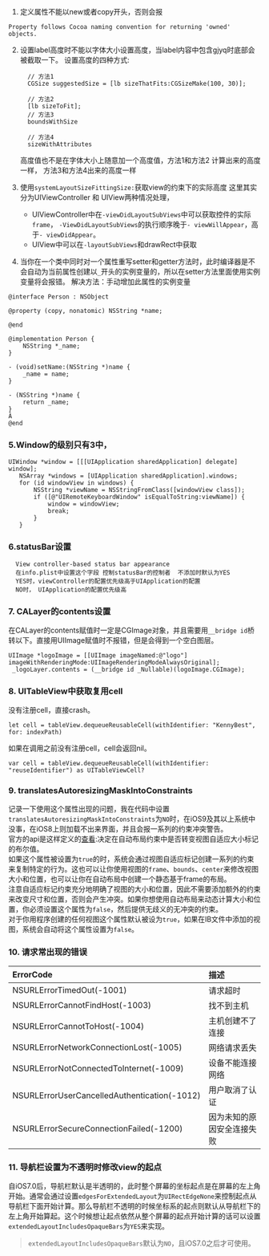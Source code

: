 1. 定义属性不能以new或者copy开头，否则会报
```
Property follows Cocoa naming convention for returning 'owned' objects.
```

2. 设置label高度时不能以字体大小设置高度，当label内容中包含gjyq时底部会被截取一下。
    设置高度的四种方式:

      ```
        // 方法1
        CGSize suggestedSize = [lb sizeThatFits:CGSizeMake(100, 30)];

        // 方法2
        [lb sizeToFit];
        // 方法3
        boundsWithSize

        // 方法4
        sizeWithAttributes
      ```
      高度值也不是在字体大小上随意加一个高度值，方法1和方法2 计算出来的高度一样， 方法3和方法4出来的高度一样
3.  使用`systemLayoutSizeFittingSize:`获取view的约束下的实际高度
    这里其实分为UIViewController 和 UIView两种情况处理，
      *  UIViewController中在`-viewDidLayoutSubViews`中可以获取控件的实际`frame`，
        `-ViewDidLayoutSubViews`的执行顺序晚于`- viewWillAppear`，高于`- viewDidAppear`。
      *  UIView中可以在`-layoutSubViews`和drawRect中获取

4. 当你在一个类中同时对一个属性重写setter和getter方法时，此时编译器是不会自动为当前属性创建以`_`开头的实例变量的，所以在setter方法里面使用实例变量将会报错。
解决方法：手动增加此属性的实例变量

```
@interface Person : NSObject

@property (copy, nonatomic) NSString *name;

@end

@implementation Person {
    NSString *_name;
}

- (void)setName:(NSString *)name {
    _name = name;
}

- (NSString *)name {
    return _name;
}
Â
@end
```
### 5.Window的级别只有3中，

```
UIWindow *window = [[[UIApplication sharedApplication] delegate] window];
   NSArray *windows = [UIApplication sharedApplication].windows;
   for (id windowView in windows) {
       NSString *viewName = NSStringFromClass([windowView class]);
       if ([@"UIRemoteKeyboardWindow" isEqualToString:viewName]) {
           window = windowView;
           break;
       }
   }

```
### 6.statusBar设置

```
  View controller-based status bar appearance  
  在info.plist中设置这个字段 控制statusBar的控制者  不添加时默认为YES
  YES时，viewController的配置优先级高于UIApplication的配置
  NO时， UIApplication的配置优先级高
```

### 7. CALayer的contents设置
在CALayer的contents赋值时一定是CGImage对象，并且需要用`__bridge id`桥转以下。直接用UIImage赋值时不报错，但是会得到一个空白图层。

```
UIImage *logoImage = [[UIImage imageNamed:@"logo"]  imageWithRenderingMode:UIImageRenderingModeAlwaysOriginal];
 _logoLayer.contents = (__bridge id _Nullable)(logoImage.CGImage);

```  
### 8. UITableView中获取复用cell

没有注册cell，直接crash。
```
let cell = tableView.dequeueReusableCell(withIdentifier: "KennyBest", for: indexPath)
```

如果在调用之前没有注册cell，cell会返回nil。

```
var cell = tableView.dequeueReusableCell(withIdentifier: "reuseIdentifier") as UITableViewCell?
```  
### 9. translatesAutoresizingMaskIntoConstraints

记录一下使用这个属性出现的问题，我在代码中设置`translatesAutoresizingMaskIntoConstraints`为`NO`时，在iOS9及其以上系统中没事，在iOS8上则加载不出来界面，并且会报一系列的约束冲突警告。  
官方的api是这样定义的[查看](https://developer.apple.com/documentation/uikit/uiview/1622572-translatesautoresizingmaskintoco):决定在自动布局约束中是否转变视图自适应大小标记的布尔值。  
如果这个属性被设置为`true`的时，系统会通过视图自适应标记创建一系列的约束来复制特定的行为。这也可以让你使用视图的`frame`、`bounds`、`center`来修改视图大小和位置，也可以让你在自动布局中创建一个静态基于frame的布局。  
注意自适应标记约束充分地明确了视图的大小和位置，因此不需要添加额外的约束来改变尺寸和位置，否则会产生冲突。如果你想使用自动布局来动态计算大小和位置，你必须设置这个属性为`false`，然后提供无歧义的无冲突的约束。  
对于你用程序创建的任何视图这个属性默认被设为`true`，如果在IB文件中添加的视图，系统会自动将这个属性设置为`false`。  

### 10. 请求常出现的错误
|ErrorCode|描述|
|:-----|:------|
|NSURLErrorTimedOut(-1001)|请求超时|
|NSURLErrorCannotFindHost(-1003)|找不到主机|
|NSURLErrorCannotToHost(-1004)|主机创建不了连接|
|NSURLErrorNetworkConnectionLost(-1005)|网络请求丢失|
|NSURLErrorNotConnectedToInternet(-1009)|设备不能连接网络|
|NSURLErrorUserCancelledAuthentication(-1012)|用户取消了认证|
|NSURLErrorSecureConnectionFailed(-1200)|因为未知的原因安全连接失败|  

### 11. 导航栏设置为不透明时修改view的起点  

自iOS7.0后，导航栏默认是半透明的，此时整个屏幕的坐标起点是在屏幕的左上角开始。通常会通过设置`edgesForExtendedLayout`为`UIRectEdgeNone`来控制起点从导航栏下面开始计算。那么导航栏不透明的时候坐标系的起点则默认从导航栏下的左上角开始算起。这个时候想让起点依然从整个屏幕的起点开始计算的话可以设置`extendedLayoutIncludesOpaqueBars`为`YES`来实现。
> `extendedLayoutIncludesOpaqueBars`默认为`NO`，且iOS7.0之后才可使用。
